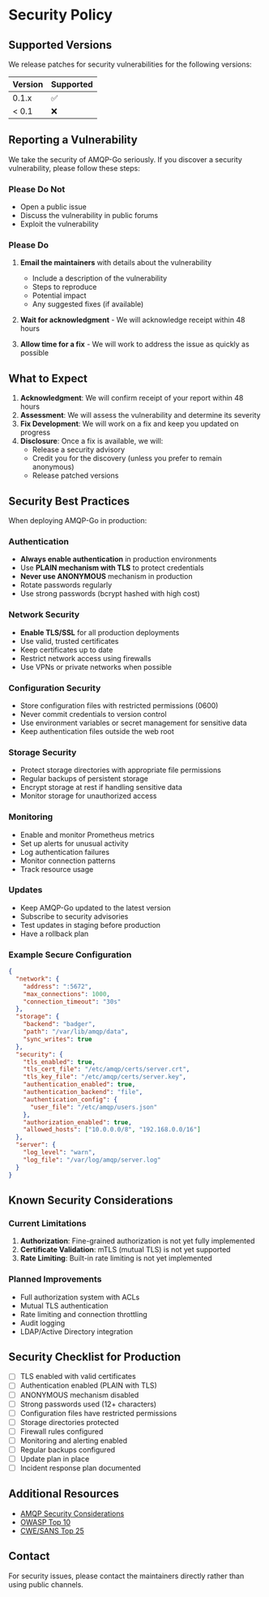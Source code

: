 # Security Policy

## Supported Versions

We release patches for security vulnerabilities for the following versions:

| Version | Supported          |
| ------- | ------------------ |
| 0.1.x   | :white_check_mark: |
| < 0.1   | :x:                |

## Reporting a Vulnerability

We take the security of AMQP-Go seriously. If you discover a security vulnerability, please follow these steps:

### Please Do Not
- Open a public issue
- Discuss the vulnerability in public forums
- Exploit the vulnerability

### Please Do
1. **Email the maintainers** with details about the vulnerability
   - Include a description of the vulnerability
   - Steps to reproduce
   - Potential impact
   - Any suggested fixes (if available)

2. **Wait for acknowledgment** - We will acknowledge receipt within 48 hours

3. **Allow time for a fix** - We will work to address the issue as quickly as possible

## What to Expect

1. **Acknowledgment**: We will confirm receipt of your report within 48 hours
2. **Assessment**: We will assess the vulnerability and determine its severity
3. **Fix Development**: We will work on a fix and keep you updated on progress
4. **Disclosure**: Once a fix is available, we will:
   - Release a security advisory
   - Credit you for the discovery (unless you prefer to remain anonymous)
   - Release patched versions

## Security Best Practices

When deploying AMQP-Go in production:

### Authentication
- **Always enable authentication** in production environments
- Use **PLAIN mechanism with TLS** to protect credentials
- **Never use ANONYMOUS** mechanism in production
- Rotate passwords regularly
- Use strong passwords (bcrypt hashed with high cost)

### Network Security
- **Enable TLS/SSL** for all production deployments
- Use valid, trusted certificates
- Keep certificates up to date
- Restrict network access using firewalls
- Use VPNs or private networks when possible

### Configuration Security
- Store configuration files with restricted permissions (0600)
- Never commit credentials to version control
- Use environment variables or secret management for sensitive data
- Keep authentication files outside the web root

### Storage Security
- Protect storage directories with appropriate file permissions
- Regular backups of persistent storage
- Encrypt storage at rest if handling sensitive data
- Monitor storage for unauthorized access

### Monitoring
- Enable and monitor Prometheus metrics
- Set up alerts for unusual activity
- Log authentication failures
- Monitor connection patterns
- Track resource usage

### Updates
- Keep AMQP-Go updated to the latest version
- Subscribe to security advisories
- Test updates in staging before production
- Have a rollback plan

### Example Secure Configuration

```json
{
  "network": {
    "address": ":5672",
    "max_connections": 1000,
    "connection_timeout": "30s"
  },
  "storage": {
    "backend": "badger",
    "path": "/var/lib/amqp/data",
    "sync_writes": true
  },
  "security": {
    "tls_enabled": true,
    "tls_cert_file": "/etc/amqp/certs/server.crt",
    "tls_key_file": "/etc/amqp/certs/server.key",
    "authentication_enabled": true,
    "authentication_backend": "file",
    "authentication_config": {
      "user_file": "/etc/amqp/users.json"
    },
    "authorization_enabled": true,
    "allowed_hosts": ["10.0.0.0/8", "192.168.0.0/16"]
  },
  "server": {
    "log_level": "warn",
    "log_file": "/var/log/amqp/server.log"
  }
}
```

## Known Security Considerations

### Current Limitations
1. **Authorization**: Fine-grained authorization is not yet fully implemented
2. **Certificate Validation**: mTLS (mutual TLS) is not yet supported
3. **Rate Limiting**: Built-in rate limiting is not yet implemented

### Planned Improvements
- Full authorization system with ACLs
- Mutual TLS authentication
- Rate limiting and connection throttling
- Audit logging
- LDAP/Active Directory integration

## Security Checklist for Production

- [ ] TLS enabled with valid certificates
- [ ] Authentication enabled (PLAIN with TLS)
- [ ] ANONYMOUS mechanism disabled
- [ ] Strong passwords used (12+ characters)
- [ ] Configuration files have restricted permissions
- [ ] Storage directories protected
- [ ] Firewall rules configured
- [ ] Monitoring and alerting enabled
- [ ] Regular backups configured
- [ ] Update plan in place
- [ ] Incident response plan documented

## Additional Resources

- [AMQP Security Considerations](https://www.amqp.org/security)
- [OWASP Top 10](https://owasp.org/www-project-top-ten/)
- [CWE/SANS Top 25](https://www.sans.org/top25-software-errors/)

## Contact

For security issues, please contact the maintainers directly rather than using public channels.

